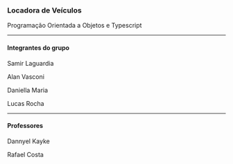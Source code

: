 <h3>Locadora de Veículos</h3>
<p>Programação Orientada a Objetos e Typescript</p>
<hr/>
<h4>Integrantes do grupo</h4>
<p>Samir Laguardia</p>
<p>Alan Vasconi</p>
<p>Daniella Maria</p>
<p>Lucas Rocha</p>
<hr/>
<h4>Professores</h4>
<p>Dannyel Kayke</p>
<p>Rafael Costa</p>